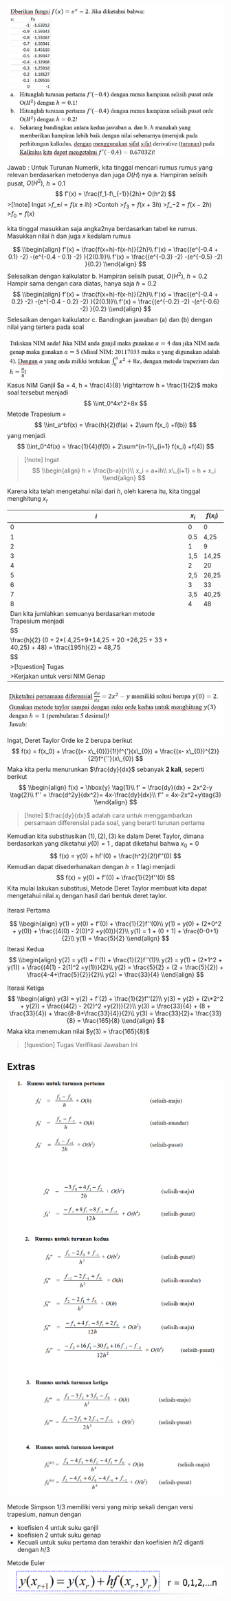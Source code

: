 ![Untitled.jpg](..\Software%20Engineering\Untitled.jpg)

Jawab :
Untuk Turunan Numerik, kita tinggal mencari  rumus rumus yang relevan berdasarkan metodenya dan juga $O(H)$ nya 
a. Hampiran selisih pusat, $O(H^2)$, $h=0.1$ 
$$
f'(x) = \frac{f_1-f\_{-1}}{2h}+ O(h^2)
$$
\>\[!note\] Ingat
\>$f\_{\pm i} = f(x \pm ih)$
\>Contoh
\>$f_3 = f(x+3h)$
\>$f\_{-2} = f(x-2h)$
\>$f_0 = f(x)$

kita tinggal masukkan saja angka2nya berdasarkan tabel ke rumus. Masukkan nilai $h$ dan juga $x$ kedalam rumus

$$
\\begin{align}
f'(x) = \frac{f(x+h)-f(x-h)}{2h}\\
f'(x) = \frac{(e^{-0.4 + 0.1} -2) -(e^{-0.4 - 0.1} -2) }{2(0.1)}\\
f'(x) = \frac{(e^{-0.3} -2) -(e^{-0.5} -2) }{0.2}
\\end{align}
$$
Selesaikan dengan kalkulator
b. 
Hampiran selisih pusat, $O(H^2)$, $h=0.2$ 
Hampir sama dengan cara diatas, hanya saja $h = 0.2$
$$
\\begin{align}
f'(x) = \frac{f(x+h)-f(x-h)}{2h}\\
f'(x) = \frac{(e^{-0.4 + 0.2} -2) -(e^{-0.4 - 0.2} -2) }{2(0.1)}\\
f'(x) = \frac{(e^{-0.2} -2) -(e^{-0.6} -2) }{0.2}
\\end{align}
$$
Selesaikan dengan kalkulator
c. 
Bandingkan jawaban (a) dan (b) dengan nilai yang tertera pada soal

![Untitled 1.jpg](..\Software%20Engineering\Untitled%201.jpg)
Kasus NIM Ganjil
$a = 4, h = \frac{4}{8} \rightarrow h = \frac{1}{2}$ maka soal tersebut menjadi
$$
\\int_0^4x^2+8x
$$
Metode Trapesium =
$$
\\int_a^bf(x) = \frac{h}{2}(f(a) + 2\sum f(x_i) +f(b))
$$
yang menjadi
$$
\\int_0^4f(x) = \frac{1}{4}(f(0) + 2\sum^{n-1}\_{i=1} f(x_i) +f(4))
$$

 > 
 > \[!note\] Ingat
 > $$
 > \\begin{align}
 > h = \frac{b-a}{n}\\
 > x_i = a+ih\\
 > x\_{i+1} = h + x_i
 > \\end{align}
 > $$

Karena kita telah mengetahui nilai dari $h$, oleh karena itu, kita tinggal menghitung $x_r$ 

|$i$|$x_i$|$f(x_i)$|
|---|-----|--------|
|0|0|0|
|1|0.5|4,25|
|2|1|9|
|3|1,5|14,25|
|4|2|20|
|5|2,5|26,25|
|6|3|33|
|7|3,5|40,25|
|8|4|48|
|Dan kita jumlahkan semuanya berdasarkan metode Trapesium menjadi|||
|$$|||
|\\frac{h}{2} (0 + 2\*( 4,25+9+14,25 + 20 +26,25 + 33 + 40,25) + 48) = \frac{195h}{2}  = 48,75|||
|$$|||
|\>\[!question\] Tugas|||
|\>Kerjakan untuk versi NIM Genap|||

![Untitled 2.jpg](..\Software%20Engineering\Untitled%202.jpg)
Ingat, Deret Taylor Orde ke 2 berupa berikut
$$
f(x) = f(x_0) + \frac{(x- x\_{0})}{1!}f^{'}(x\_{0}) + \frac{(x- x\_{0})^{2}}{2!}f^{''}(x\_{0})
$$
Maka kita perlu menurunkan $\frac{dy}{dx}$ sebanyak **2 kali**, seperti berikut
$$
\\begin{align}
f(x) = \hbox{y} \tag{1}\\
f' = \frac{dy}{dx} = 2x^2-y \tag{2}\\
f'' = \frac{d^2y}{dx^2}= 4x-\frac{dy}{dx}\\
f'' = 4x-2x^2+y\tag{3}
\\end{align}
$$

 > 
 > \[!note\]
 > $\frac{dy}{dx}$ adalah cara untuk menggambarkan persamaan differensial pada soal, yang berarti turunan pertama

Kemudian kita substitusikan $(1),(2),(3)$ ke dalam Deret Taylor, dimana berdasarkan yang diketahui $y(0) = 1$ , dapat diketahui bahwa $x_0 =0$  
$$
f(x) = y(0) + hf'(0) + \frac{h^2}{2!}f''(0)
$$
Kemudian dapat disederhanakan dengan $h=1$ lagi menjadi
$$
f(x) = y(0) + f'(0) + \frac{1}{2}f''(0)
$$
Kita mulai lakukan substitusi, Metode Deret Taylor membuat kita dapat mengetahui nilai $x_i$ dengan hasil dari bentuk deret taylor.

Iterasi Pertama

$$
\\begin{align}
y(1) = y(0) + f'(0) + \frac{1}{2}f''(0)\\
y(1) = y(0) + (2*0^2 + y(0)) + \frac{(4(0) - 2(0)^2 +y(0))}{2}\\
y(1) = 1 + (0 + 1) + \frac{0-0+1}{2}\\
y(1) = \frac{5}{2}
\\end{align}
$$
Iterasi Kedua
$$
\\begin{align}
y(2) = y(1) + f'(1) + \frac{1}{2}f''(1)\\
y(2) = y(1) + (2*1^2 + y(1)) + \frac{(4(1) - 2(1)^2 +y(1))}{2}\\
y(2) = \frac{5}{2} + (2 + \frac{5}{2}) + \frac{4-4+\frac{5}{2}}{2}\\
y(2) = \frac{33}{4}
\\end{align}
$$

Iterasi Ketiga
$$
\\begin{align}
y(3) = y(2) + f'(2) + \frac{1}{2}f''(2)\\
y(3) = y(2) + (2\*2^2 + y(2)) + \frac{(4(2) - 2(2)^2 +y(2))}{2}\\
y(3) = \frac{33}{4} + (8 + \frac{33}{4}) + \frac{8-8+\frac{33}{4}}{2}\\
y(3) = \frac{33}{2}+ \frac{33}{8} = \frac{165}{8}
\\end{align}
$$
Maka kita menemukan nilai $y(3) = \frac{165}{8}$

 > 
 > \[!question\] Tugas
 > Verifikasi Jawaban Ini

## Extras

![Pasted image 20240112183603.png](..\Software%20Engineering\Pasted%20image%2020240112183603.png)
![Pasted image 20240112183633.png](..\Software%20Engineering\Pasted%20image%2020240112183633.png)
![Pasted image 20240112183714.png](..\Software%20Engineering\Pasted%20image%2020240112183714.png)

Metode Simpson 1/3 memiliki versi yang mirip sekali dengan versi trapesium, namun dengan

* koefisien 4 untuk suku ganjil 
* koefisien 2 untuk suku genap
* Kecuali untuk suku pertama dan terakhir
  dan koefisien $h/2$ diganti dengan $h/3$

Metode Euler 
![Pasted image 20240112184403.png](..\Software%20Engineering\Pasted%20image%2020240112184403.png)
